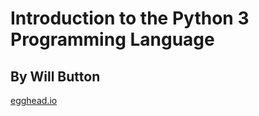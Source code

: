 # Introduction to the Python 3 Programming Language

## By Will Button

[egghead.io](https://egghead.io/courses/introduction-to-the-python-3-programming-language)
